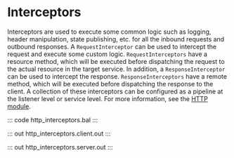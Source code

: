 # Interceptors

Interceptors are used to execute some common logic such as logging, header manipulation,
state publishing, etc. for all the inbound requests and outbound responses. A 
`RequestInterceptor` can be used to intercept the request and execute some custom
logic. `RequestInterceptors` have a resource method, which will be executed
before dispatching the request to the actual resource in the target service. In addition,
a `ResponseInterceptor` can be used to intercept the response. `ResponseInterceptors`
have a remote method, which will be executed before dispatching the response to the client.
A collection of these interceptors can be configured as a pipeline at the listener level or service level.
For more information, see the [HTTP module](https://docs.central.ballerina.io/ballerina/http/latest/).

::: code http_interceptors.bal :::

::: out http_interceptors.client.out :::

::: out http_interceptors.server.out :::